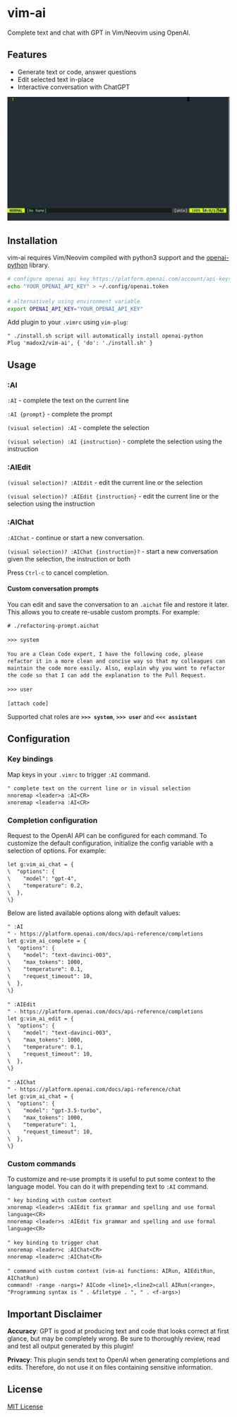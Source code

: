 # vim-ai

Complete text and chat with GPT in Vim/Neovim using OpenAI.

## Features

- Generate text or code, answer questions
- Edit selected text in-place
- Interactive conversation with ChatGPT

![vim-ai demo](./demo.gif)

## Installation

vim-ai requires Vim/Neovim compiled with python3 support and the [openai-python](https://github.com/openai/openai-python) library.

```sh
# configure openai api key https://platform.openai.com/account/api-keys
echo "YOUR_OPENAI_API_KEY" > ~/.config/openai.token

# alternatively using environment variable
export OPENAI_API_KEY="YOUR_OPENAI_API_KEY"
```

Add plugin to your `.vimrc` using `vim-plug`:

```vim
" ./install.sh script will automatically install openai-python
Plug 'madox2/vim-ai', { 'do': './install.sh' }
```

## Usage

### :AI

`:AI` - complete the text on the current line

`:AI {prompt}` - complete the prompt

`(visual selection) :AI` - complete the selection

`(visual selection) :AI {instruction}` - complete the selection using the instruction

### :AIEdit

`(visual selection)? :AIEdit` - edit the current line or the selection

`(visual selection)? :AIEdit {instruction}` - edit the current line or the selection using the instruction

### :AIChat


`:AIChat` - continue or start a new conversation.

`(visual selection)? :AIChat {instruction}?` - start a new conversation given the selection, the instruction or both

Press `Ctrl-c` to cancel completion.

#### Custom conversation prompts

You can edit and save the conversation to an `.aichat` file and restore it later.
This allows you to create re-usable custom prompts. For example:

```
# ./refactoring-prompt.aichat

>>> system

You are a Clean Code expert, I have the following code, please refactor it in a more clean and concise way so that my colleagues can maintain the code more easily. Also, explain why you want to refactor the code so that I can add the explanation to the Pull Request.

>>> user

[attach code]

```

Supported chat roles are **`>>> system`**, **`>>> user`** and **`<<< assistant`**

## Configuration

### Key bindings

Map keys in your `.vimrc` to trigger `:AI` command.

```vim
" complete text on the current line or in visual selection
nnoremap <leader>a :AI<CR>
xnoremap <leader>a :AI<CR>
```

### Completion configuration

Request to the OpenAI API can be configured for each command.
To customize the default configuration, initialize the config variable with a selection of options.  For example:

```vim
let g:vim_ai_chat = {
\  "options": {
\    "model": "gpt-4",
\    "temperature": 0.2,
\  },
\}
```

Below are listed available options along with default values:

```vim
" :AI
" - https://platform.openai.com/docs/api-reference/completions
let g:vim_ai_complete = {
\  "options": {
\    "model": "text-davinci-003",
\    "max_tokens": 1000,
\    "temperature": 0.1,
\    "request_timeout": 10,
\  },
\}

" :AIEdit
" - https://platform.openai.com/docs/api-reference/completions
let g:vim_ai_edit = {
\  "options": {
\    "model": "text-davinci-003",
\    "max_tokens": 1000,
\    "temperature": 0.1,
\    "request_timeout": 10,
\  },
\}

" :AIChat
" - https://platform.openai.com/docs/api-reference/chat
let g:vim_ai_chat = {
\  "options": {
\    "model": "gpt-3.5-turbo",
\    "max_tokens": 1000,
\    "temperature": 1,
\    "request_timeout": 10,
\  },
\}
```

### Custom commands

To customize and re-use prompts it is useful to put some context to the language model. You can do it with prepending text to `:AI` command.

```vim
" key binding with custom context
xnoremap <leader>s :AIEdit fix grammar and spelling and use formal language<CR>
nnoremap <leader>s :AIEdit fix grammar and spelling and use formal language<CR>

" key binding to trigger chat
xnoremap <leader>c :AIChat<CR>
nnoremap <leader>c :AIChat<CR>

" command with custom context (vim-ai functions: AIRun, AIEditRun, AIChatRun)
command! -range -nargs=? AICode <line1>,<line2>call AIRun(<range>, "Programming syntax is " . &filetype . ", " . <f-args>)
```


## Important Disclaimer

**Accuracy**: GPT is good at producing text and code that looks correct at first glance, but may be completely wrong. Be sure to thoroughly review, read and test all output generated by this plugin!

**Privacy**: This plugin sends text to OpenAI when generating completions and edits. Therefore, do not use it on files containing sensitive information.

## License

[MIT License](https://github.com/madox2/vim-ai/blob/main/LICENSE)
